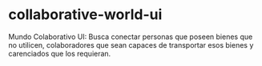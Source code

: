 # collaborative-world-ui
Mundo Colaborativo UI: Busca conectar personas que poseen bienes que no utilicen, colaboradores que sean capaces de transportar esos bienes y carenciados que los requieran.
